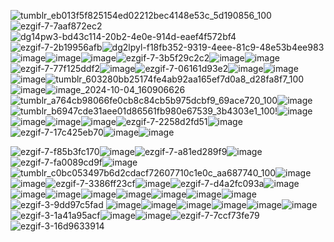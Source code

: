 ![tumblr_eb013f5f825154ed02212bec4148e53c_5d190856_100](https://github.com/user-attachments/assets/6342c730-d8d6-49b2-ba5e-8aebc6105624)![ezgif-7-7aaf872ec2](https://github.com/user-attachments/assets/80f1466d-275d-40ed-83b6-dbaa05e58618)![dg14pw3-bd43c114-20b2-4e0e-914d-eaef4f572bf4](https://github.com/user-attachments/assets/540ade20-6e9d-4e53-b816-52c6ab151d21)![ezgif-7-2b19956afb](https://github.com/user-attachments/assets/c1eba8bc-ec13-4033-9562-e7137647efe6)![dg2lpyl-f18fb352-9319-4eee-81c9-48e53b4ee983](https://github.com/user-attachments/assets/30739ded-75d4-4b9b-bc8a-880d453bdbbc)![image](https://github.com/user-attachments/assets/e36f544e-b618-48e1-b71e-b23236a4e39d)![image](https://github.com/user-attachments/assets/9cc3b687-723d-4531-a821-e94a8b99f69b)![image](https://github.com/user-attachments/assets/495aafd3-f953-4fa1-aecd-3f7e18144649)![ezgif-7-3b5f29c2c2](https://github.com/user-attachments/assets/f4d5fde4-b510-454d-969d-d47d61cf6fdc)![image](https://github.com/user-attachments/assets/8bc59d73-4e85-4383-957a-eba3a58663a0)![image](https://github.com/user-attachments/assets/5e36380c-3081-4ca3-b28a-e1c4f5ed534a)![ezgif-7-77f125ddf2](https://github.com/user-attachments/assets/53b4d055-ec2e-4bbd-94ba-a4ff59748901)![image](https://github.com/user-attachments/assets/230cb49a-fe1f-418a-8e66-05380338b89e)![ezgif-7-06161d93e2](https://github.com/user-attachments/assets/ff629ff4-4175-4101-bda6-3e02aff2f605)![image](https://github.com/user-attachments/assets/725f2d9d-615c-4a1f-a7f9-127d49e36882)![image](https://github.com/user-attachments/assets/4b6570b0-640b-4211-a790-c696a7a903aa)![image](https://github.com/user-attachments/assets/1bc0a440-7484-4420-a3ee-7a4cb98fc1e0)![tumblr_603280bb25174fe4ab92aa165ef7d0a8_d28fa8f7_100](https://github.com/user-attachments/assets/74905534-9996-49b7-85fa-49679be9dac5)![image](https://github.com/user-attachments/assets/c9ed8fc6-78a5-48df-9a61-c96e1a643de0)![image_2024-10-04_160906626](https://github.com/user-attachments/assets/38da4b2b-faee-4126-b637-b45c343da062)![tumblr_a764cb98066fe0cb8c84cb5b975dcbf9_69ace720_100](https://github.com/user-attachments/assets/5545ad2c-21e9-4791-a08e-0919667bc57b)![image](https://github.com/user-attachments/assets/a425a994-adcb-40fd-b80d-4c569101a49c)![tumblr_b6947cde31aee01d86561fb980e67539_3b4303e1_100](https://github.com/user-attachments/assets/68cb0507-ace5-4a87-b2ed-4b3c5ddf0745)!![image](https://github.com/user-attachments/assets/f0529f48-0abf-4314-a0aa-5e523251b451)![image](https://github.com/user-attachments/assets/753eb006-276f-4946-8c00-13805fc54a07)![image](https://github.com/user-attachments/assets/8ea66dbc-ddd4-408d-8299-3becae6b067e)![image](https://github.com/user-attachments/assets/081d64de-63a2-48b5-aabf-cd2fff4b12a3)![ezgif-7-2258d2fd51](https://github.com/user-attachments/assets/2762dd3e-9b54-43a8-a19b-5a6cda96b574)![image](https://github.com/user-attachments/assets/c68f527d-eddb-4d6f-bea3-468be7bca48d)![ezgif-7-17c425eb70](https://github.com/user-attachments/assets/18ddb224-59a5-4f7a-aeeb-490a8adfa029)![image](https://github.com/user-attachments/assets/1f4e0187-d512-4cc5-9955-4d6f54366654)![image](https://github.com/user-attachments/assets/8b4e7c35-4236-48b5-baff-369fd7126049)





![ezgif-7-f85b3fc170](https://github.com/user-attachments/assets/9769d5f9-9f3d-4e78-b22e-afeb8dec5c3c)![image](https://github.com/user-attachments/assets/9d791537-e4ca-42eb-bd14-b26b123453fc)![ezgif-7-a81ed289f9](https://github.com/user-attachments/assets/256b654d-73a6-4aaa-874e-19ff37cc0116)![image](https://github.com/user-attachments/assets/7b87ab6c-9f20-4a66-9ac7-c3b67f261a5f)![ezgif-7-fa0089cd9f](https://github.com/user-attachments/assets/d5580ecd-2233-44e7-b860-9e86ee7b459a)![image](https://github.com/user-attachments/assets/e864d96b-ee3c-4339-bbe7-e51685642318)![tumblr_c0bc053497b6d2cdacf72607710c1e0c_aa687740_100](https://github.com/user-attachments/assets/545d8d10-9a58-4b62-89e6-ddf5cc058dcf)![image](https://github.com/user-attachments/assets/dfb5b37e-b32a-4c9b-83fa-bb98e3f6dabf)![image](https://github.com/user-attachments/assets/48c03e34-dafc-49d2-87ba-f88d8a32db9c)![ezgif-7-3386ff23cf](https://github.com/user-attachments/assets/8e0a22fa-e70f-4157-bfe2-58d54b3ec3ce)![image](https://github.com/user-attachments/assets/96dbb14f-7546-4dd2-a699-c29f946fe991)![ezgif-7-d4a2fc093a](https://github.com/user-attachments/assets/0713059a-9d74-4ae5-9b1c-c99a871da63f)![image](https://github.com/user-attachments/assets/4424aef1-950c-4100-87c6-8261fc5853fa)![image](https://github.com/user-attachments/assets/d46efc0e-8bf0-4ae1-bcd5-148069716ba3)![image](https://github.com/user-attachments/assets/bd4c3806-c7e4-4704-80d9-6d68d641a1a0)![image](https://github.com/user-attachments/assets/3d4e3e9c-babc-4958-935f-6de2baebd84b)![image](https://github.com/user-attachments/assets/216c2c00-13bf-4e62-8345-5a4dd15801da)![image](https://github.com/user-attachments/assets/290276b3-6096-493e-8ae1-08e7dc359761)![image](https://github.com/user-attachments/assets/db9d5802-9515-495a-aa40-16df6ee83a43)![image](https://github.com/user-attachments/assets/9ac496f2-596d-424e-b7eb-fbbbb4325c73)![ezgif-3-9dd97c5fad](https://github.com/user-attachments/assets/f616f63d-1bc2-4f72-95b5-eeb21d2f8f05)
![image](https://github.com/user-attachments/assets/6d128f71-f700-4d69-a661-274787e2378f)![image](https://github.com/user-attachments/assets/c38c1e0c-d127-4b3c-a9e3-dbacf6512dcd)![image](https://github.com/user-attachments/assets/0eba987b-338f-435e-9670-2d497967aeab)![image](https://github.com/user-attachments/assets/0e48153c-d014-4d80-abbb-0a5374c382a6)![image](https://github.com/user-attachments/assets/c191fe25-e81f-4a9f-9ea7-ef0fa8cdf42d)![image](https://github.com/user-attachments/assets/7770834d-794e-405a-8d40-bd4f065cbff6)![ezgif-3-1a41a95acf](https://github.com/user-attachments/assets/d891ea05-9723-4a46-b4e0-daa6b97a59d0)![image](https://github.com/user-attachments/assets/1b870fc2-f529-4a65-8247-a2b8a2bec3c7)![image](https://github.com/user-attachments/assets/7e8f2dd3-8a17-4f09-aa55-3ecbee105c8d)![ezgif-7-7ccf73fe79](https://github.com/user-attachments/assets/c2946a77-95dd-4068-b48d-fa503ece0d26)![ezgif-3-16d9633914](https://github.com/user-attachments/assets/00b834f8-4b1a-4f8c-8699-2535816f3463)


























































